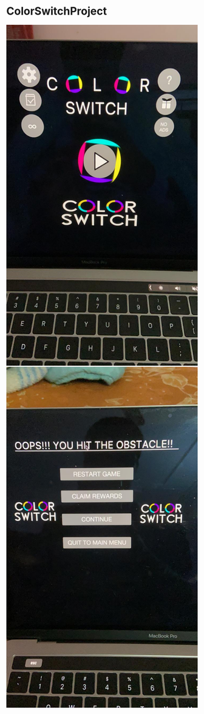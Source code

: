 # ColorSwitchProject
![DisplayScreen](https://github.com/aniket19233-maker/ColorSwitchProject/blob/main/display.jpeg?raw=true)
![HitObstacleScreen](https://github.com/aniket19233-maker/ColorSwitchProject/blob/main/hitObstacle.jpeg)
